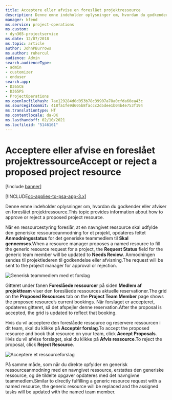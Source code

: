 ```yaml
---
title: Acceptere eller afvise en foreslået projektressource
description: Denne emne indeholder oplysninger om, hvordan du godkender eller afviser en foreslået projektressource.
manager: kfend
ms.service: project-operations
ms.custom:
- dyn365-projectservice
ms.date: 12/07/2018
ms.topic: article
author: JohnPBurrows
ms.author: ruhercul
audience: Admin
search.audienceType:
- admin
- customizer
- enduser
search.app:
- D365CE
- D365PS
- ProjectOperations
ms.openlocfilehash: 7ae129284d0d053b78c39907a78a0cfda60ea43c
ms.sourcegitcommit: 418fa1fe9d605b8faccc2d5dee1b04b4e753f194
ms.translationtype: HT
ms.contentlocale: da-DK
ms.lasthandoff: 02/10/2021
ms.locfileid: "5146161"
---
```

# <a name="accept-or-reject-a-proposed-project-resource"></a><span data-ttu-id="923d9-103">Acceptere eller afvise en foreslået projektressource</span><span class="sxs-lookup"><span data-stu-id="923d9-103">Accept or reject a proposed project resource</span></span>

[!include [banner](../includes/psa-now-project-operations.md)]

[!INCLUDE[cc-applies-to-psa-app-3.x](../includes/cc-applies-to-psa-app-3x.md)]

<span data-ttu-id="923d9-104">Denne emne indeholder oplysninger om, hvordan du godkender eller afviser en foreslået projektressource.</span><span class="sxs-lookup"><span data-stu-id="923d9-104">This topic provides information about how to approve or reject a proposed project resource.</span></span>

<span data-ttu-id="923d9-105">Når en ressourcestyring foreslår, at en navngivet ressource skal udfylde den generiske ressourceanmodning for et projekt, opdateres feltet **Anmodningsstatus** for det generiske teammedlem til **Skal gennemses**.</span><span class="sxs-lookup"><span data-stu-id="923d9-105">When a resource manager proposes a named resource to fill the generic resource request for a project, the **Request Status** field for the generic team member will be updated to **Needs Review**.</span></span> <span data-ttu-id="923d9-106">Anmodningen sendes til projektlederen til godkendelse eller afvisning.</span><span class="sxs-lookup"><span data-stu-id="923d9-106">The request will be sent to the project manager for approval or rejection.</span></span>

![Generisk teammedlem med et forslag](media/RM-how-to-19.png)

<span data-ttu-id="923d9-108">Gitteret under fanen **Foreslåede ressourcer** på siden **Medlem af projektteam** viser den foreslåede ressources aktuelle reservationer.</span><span class="sxs-lookup"><span data-stu-id="923d9-108">The grid on the **Proposed Resources** tab on the **Project Team Member** page shows the proposed resource’s current bookings.</span></span> <span data-ttu-id="923d9-109">Når forslaget er accepteret, opdateres gitteret, så det afspejler denne reservation.</span><span class="sxs-lookup"><span data-stu-id="923d9-109">After the proposal is accepted, the grid is updated to reflect that booking.</span></span> 

<span data-ttu-id="923d9-110">Hvis du vil acceptere den foreslåede ressource og reservere ressourcen i dit team, skal du klikke på **Acceptér forslag**.</span><span class="sxs-lookup"><span data-stu-id="923d9-110">To accept the proposed resource and book that resource on your team, click **Accept Proposals**.</span></span>  
<span data-ttu-id="923d9-111">Hvis du vil afvise forslaget, skal du klikke på **Afvis ressource**.</span><span class="sxs-lookup"><span data-stu-id="923d9-111">To reject the proposal, click **Reject Resource**.</span></span>

![Acceptere et ressourceforslag](media/RM-how-to-20.png) 

<span data-ttu-id="923d9-113">På samme måde, som når du direkte opfylder en generisk ressourceanmodning med en navngivet ressource, erstattes den generiske ressource, og de tildelte opgaver opdateres med det navngivne teammedlem.</span><span class="sxs-lookup"><span data-stu-id="923d9-113">Similar to directly fulfilling a generic resource request with a named resource, the generic resource will be replaced and the assigned tasks will be updated with the named team member.</span></span>
